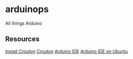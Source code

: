 arduinops
=========

All things Arduino

## Resources
[Install Crouton](http://www.itworld.com/open-source/402077/how-run-linux-chromebook)
[Crouton](https://github.com/dnschneid/crouton)
[Arduino IDE](http://playground.arduino.cc/Linux/Ubuntu#.UyMMjHVdXKR)
[Arduino IDE on Ubuntu](http://tomwwolf.com/2013/11/26/howto-setup-arduino-on-chromebook/)
